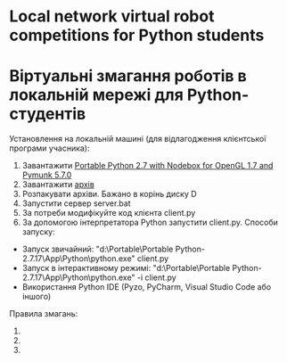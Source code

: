 #  Local network virtual robot competitions for Python students

# Віртуальні змагання роботів в локальній мережі для Python-студентів

Установлення на локальній машині (для відлагодження клієнтської програми учасника):

1. Завантажити [Portable Python 2.7 with Nodebox for OpenGL 1.7 and Pymunk 5.7.0](https://drive.google.com/file/d/1c_g68dGEbqha1Zx2jabuIeFXcdDk5bfY/view?usp=sharing)
2. Завантажити [архів](https://github.com/vkopey/Pymunk_Nodebox_Examples/archive/refs/heads/main.zip)
3. Розпакувати архіви. Бажано в корінь диску D
4. Запустити сервер server.bat
5. За потреби модифікуйте код клієнта client.py
6. За допомогою інтерпретатора Python запустити client.py. Способи запуску:
  - Запуск звичайний:
  "d:\Portable\Portable Python-2.7.17\App\Python\python.exe" client.py
  - Запуск в інтерактивному режимі:
  "d:\Portable\Portable Python-2.7.17\App\Python\python.exe" -i client.py
  - Використання Python IDE (Pyzo, PyCharm, Visual Studio Code або іншого)
   

Правила змагань:

1.
2.
3.
